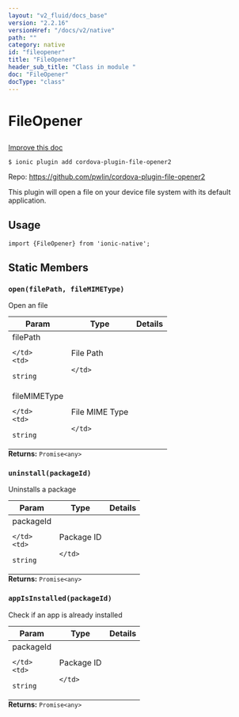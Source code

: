 ```yaml
---
layout: "v2_fluid/docs_base"
version: "2.2.16"
versionHref: "/docs/v2/native"
path: ""
category: native
id: "fileopener"
title: "FileOpener"
header_sub_title: "Class in module "
doc: "FileOpener"
docType: "class"
---
```








<h1 class="api-title">
  
  FileOpener
  

  

  </h1>

<a class="improve-v2-docs" href="http://github.com/driftyco/ionic-native/edit/master/src/plugins/file-opener.ts#L0">
  Improve this doc
</a>



<!-- decorators -->





<pre><code>$ ionic plugin add cordova-plugin-file-opener2</code></pre>
<p>Repo:
  <a href="https://github.com/pwlin/cordova-plugin-file-opener2">
    https://github.com/pwlin/cordova-plugin-file-opener2
  </a>
</p>

<!-- description -->

<p>This plugin will open a file on your device file system with its default application.</p>



<!-- if doc.decorators -->

<!-- @usage tag -->

<h2>Usage</h2>

<pre><code>import {FileOpener} from &#39;ionic-native&#39;;
</code></pre>




<!-- @property tags -->


<h2>Static Members</h2>

<div id="open"></div>
<h3><code>open(filePath,&nbsp;fileMIMEType)</code>
  
</h3>




Open an file


<table class="table param-table" style="margin:0;">
  <thead>
  <tr>
    <th>Param</th>
    <th>Type</th>
    <th>Details</th>
  </tr>
  </thead>
  <tbody>
  
  <tr>
    <td>
      filePath
      
      
    </td>
    <td>
      
<code>string</code>
    </td>
    <td>
      <p>File Path</p>

      
    </td>
  </tr>
  
  <tr>
    <td>
      fileMIMEType
      
      
    </td>
    <td>
      
<code>string</code>
    </td>
    <td>
      <p>File MIME Type</p>

      
    </td>
  </tr>
  
  </tbody>
</table>





<div class="return-value" markdown="1">
  <i class="icon ion-arrow-return-left"></i>
  <b>Returns:</b> 
<code>Promise&lt;any&gt;</code> 
</div>



<div id="uninstall"></div>
<h3><code>uninstall(packageId)</code>
  
</h3>




Uninstalls a package


<table class="table param-table" style="margin:0;">
  <thead>
  <tr>
    <th>Param</th>
    <th>Type</th>
    <th>Details</th>
  </tr>
  </thead>
  <tbody>
  
  <tr>
    <td>
      packageId
      
      
    </td>
    <td>
      
<code>string</code>
    </td>
    <td>
      <p>Package ID</p>

      
    </td>
  </tr>
  
  </tbody>
</table>





<div class="return-value" markdown="1">
  <i class="icon ion-arrow-return-left"></i>
  <b>Returns:</b> 
<code>Promise&lt;any&gt;</code> 
</div>



<div id="appIsInstalled"></div>
<h3><code>appIsInstalled(packageId)</code>
  
</h3>




Check if an app is already installed


<table class="table param-table" style="margin:0;">
  <thead>
  <tr>
    <th>Param</th>
    <th>Type</th>
    <th>Details</th>
  </tr>
  </thead>
  <tbody>
  
  <tr>
    <td>
      packageId
      
      
    </td>
    <td>
      
<code>string</code>
    </td>
    <td>
      <p>Package ID</p>

      
    </td>
  </tr>
  
  </tbody>
</table>





<div class="return-value" markdown="1">
  <i class="icon ion-arrow-return-left"></i>
  <b>Returns:</b> 
<code>Promise&lt;any&gt;</code> 
</div>




<!-- methods on the class -->



<!-- other classes -->

<!-- end other classes -->

<!-- interfaces -->

<!-- end interfaces -->

<!-- related link --><!-- end content block -->


<!-- end body block -->

